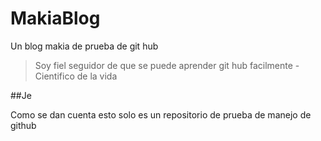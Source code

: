 # MakiaBlog
Un blog makia de prueba de git hub

>Soy fiel seguidor de que se puede aprender git hub facilmente
>-Cientifico de la vida

##Je

Como se dan cuenta esto solo es un repositorio de prueba de manejo de github